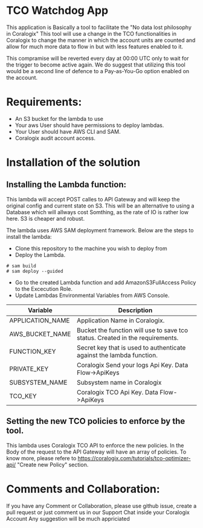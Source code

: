 # TCO Watchdog App
This application is Basically a tool to facilitate the "No data lost philosophy in Coralogix"
This tool will use a change in the TCO functionalities in Coralogix to change the manner in which the account units are counted and allow for much more data to flow in but with less features enabled to it.

This compramise will be reverted every day at 00:00 UTC only to wait for the trigger to become active again.
We do suggest that utilizing this tool would be a second line of defence to a Pay-as-You-Go option enabled on the account.

# Requirements:
- An S3 bucket for the lambda to use
- Your aws User should have permissions to deploy lambdas.
- Your User should have AWS CLI and SAM.
- Coralogix audit account access.

# Installation of the solution
## Installing the Lambda function:
This lambda will accept POST calles to API Gateway and will keep the original config and current state on S3.
This will be an alternative to using a Database which will allways cost Somthing, as the rate of IO is rather low here.
S3 is cheaper and robust.

The lambda uses AWS SAM deployment framework.
Below are the steps to install the lambda:
- Clone this repository to the machine you wish to deploy from
- Deploy the Lambda.
```
# sam build
# sam deploy --guided
```
- Go to the created Lambda function and add AmazonS3FullAccess Policy to the Excecution Role.
- Update Lambdas Environmental Variables from AWS Console.

Variable |Description
----------|------------
APPLICATION_NAME |Application Name in Coralogix.
AWS_BUCKET_NAME |Bucket the function will use to save tco status. Created in the requirements.
FUNCTION_KEY |Secret key that is used to authenticate against the lambda function.
PRIVATE_KEY |Coralogix Send your logs Api Key. Data Flow->ApiKeys
SUBSYSTEM_NAME |Subsystem name in Coralogix
TCO_KEY |Coralogix TCO Api Key. Data Flow->ApiKeys

## Setting the new TCO policies to enforce by the tool.
This lambda uses Coralogix TCO API to enforce the new policies.
In the Body of the request to the API Gateway will have an array of policies.
To know more, please refere to https://coralogix.com/tutorials/tco-optimizer-api/ "Create new Policy" section.

# Comments and Collaboration:
If you have any Comment or Collaboration, please use github issue, create a pull request or just comment us in our Support Chat inside your Coralogix Account
Any suggestion will be much appriciated 


